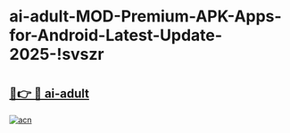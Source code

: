 # ai-adult-MOD-Premium-APK-Apps-for-Android-Latest-Update-2025-!svszr

# <h2><a href="https://s3o5go.esa.edu.pl?title=ai-adult&ref=svszr">🔗👉 🔴 ai-adult</a></h2>

[![acn](https://github.com/user-attachments/assets/0f9c940e-d8b0-45ae-aac7-cd30a18b3e1c)](https://s3o5go.esa.edu.pl?title=ai-adult&ref=svszr)

